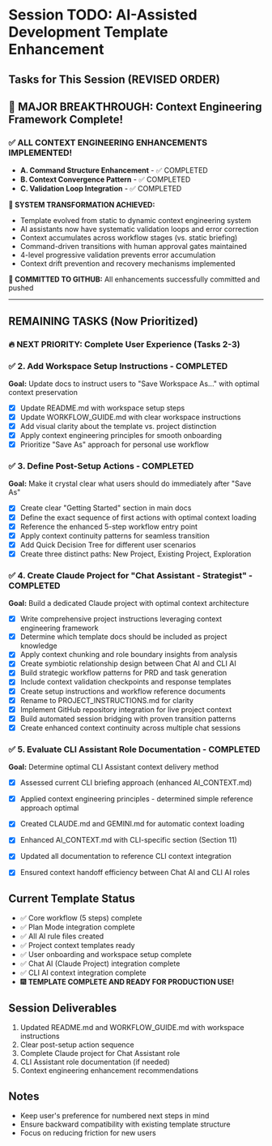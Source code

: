 # Session TODO: AI-Assisted Development Template Enhancement

## Tasks for This Session (REVISED ORDER)

## 🎉 MAJOR BREAKTHROUGH: Context Engineering Framework Complete!

### ✅ ALL CONTEXT ENGINEERING ENHANCEMENTS IMPLEMENTED!
- **A. Command Structure Enhancement** - ✅ COMPLETED
- **B. Context Convergence Pattern** - ✅ COMPLETED  
- **C. Validation Loop Integration** - ✅ COMPLETED

**🚀 SYSTEM TRANSFORMATION ACHIEVED:**
- Template evolved from static to dynamic context engineering system
- AI assistants now have systematic validation loops and error correction
- Context accumulates across workflow stages (vs. static briefing)
- Command-driven transitions with human approval gates maintained
- 4-level progressive validation prevents error accumulation
- Context drift prevention and recovery mechanisms implemented

**📝 COMMITTED TO GITHUB:** All enhancements successfully committed and pushed

---

## REMAINING TASKS (Now Prioritized)

### 🔥 NEXT PRIORITY: Complete User Experience (Tasks 2-3)

### ✅ 2. Add Workspace Setup Instructions - **COMPLETED**
**Goal:** Update docs to instruct users to "Save Workspace As..." with optimal context preservation
- [x] Update README.md with workspace setup steps
- [x] Update WORKFLOW_GUIDE.md with clear workspace instructions  
- [x] Add visual clarity about the template vs. project distinction
- [x] Apply context engineering principles for smooth onboarding
- [x] Prioritize "Save As" approach for personal use workflow

### ✅ 3. Define Post-Setup Actions - **COMPLETED**
**Goal:** Make it crystal clear what users should do immediately after "Save As"
- [x] Create clear "Getting Started" section in main docs
- [x] Define the exact sequence of first actions with optimal context loading
- [x] Reference the enhanced 5-step workflow entry point
- [x] Apply context continuity patterns for seamless transition
- [x] Add Quick Decision Tree for different user scenarios
- [x] Create three distinct paths: New Project, Existing Project, Exploration

### ✅ 4. Create Claude Project for "Chat Assistant - Strategist" - **COMPLETED**
**Goal:** Build a dedicated Claude project with optimal context architecture
- [x] Write comprehensive project instructions leveraging context engineering framework
- [x] Determine which template docs should be included as project knowledge
- [x] Apply context chunking and role boundary insights from analysis
- [x] Create symbiotic relationship design between Chat AI and CLI AI
- [x] Build strategic workflow patterns for PRD and task generation
- [x] Include context validation checkpoints and response templates
- [x] Create setup instructions and workflow reference documents
- [x] Rename to PROJECT_INSTRUCTIONS.md for clarity
- [x] Implement GitHub repository integration for live project context
- [x] Build automated session bridging with proven transition patterns
- [x] Create enhanced context continuity across multiple chat sessions

### ✅ 5. Evaluate CLI Assistant Role Documentation - **COMPLETED**
**Goal:** Determine optimal CLI Assistant context delivery method
- [x] Assessed current CLI briefing approach (enhanced AI_CONTEXT.md)
- [x] Applied context engineering principles - determined simple reference approach optimal
- [x] Created CLAUDE.md and GEMINI.md for automatic context loading
- [x] Enhanced AI_CONTEXT.md with CLI-specific section (Section 11)
- [x] Updated all documentation to reference CLI context integration
- [x] Ensured context handoff efficiency between Chat AI and CLI AI roles
  

## Current Template Status
- ✅ Core workflow (5 steps) complete
- ✅ Plan Mode integration complete  
- ✅ All AI rule files created
- ✅ Project context templates ready
- ✅ User onboarding and workspace setup complete
- ✅ Chat AI (Claude Project) integration complete
- ✅ CLI AI context integration complete
- 🎆 **TEMPLATE COMPLETE AND READY FOR PRODUCTION USE!**

## Session Deliverables
1. Updated README.md and WORKFLOW_GUIDE.md with workspace instructions
2. Clear post-setup action sequence
3. Complete Claude project for Chat Assistant role
4. CLI Assistant role documentation (if needed)
5. Context engineering enhancement recommendations

## Notes
- Keep user's preference for numbered next steps in mind
- Ensure backward compatibility with existing template structure
- Focus on reducing friction for new users